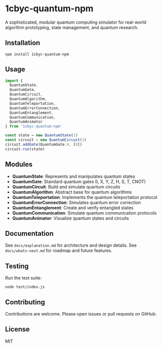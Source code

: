 # 1cbyc-quantum-npm

A sophisticated, modular quantum computing simulator for real-world algorithm prototyping, state management, and quantum research.

## Installation

```
npm install 1cbyc-quantum-npm
```

## Usage

```js
import {
  QuantumState,
  QuantumGate,
  QuantumCircuit,
  QuantumAlgorithm,
  QuantumTeleportation,
  QuantumErrorConnection,
  QuantumEntanglement,
  QuantumCommunication,
  QuantumAnimator
} from '1cbyc-quantum-npm'

const state = new QuantumState(1)
const circuit = new QuantumCircuit(1)
circuit.addGate(QuantumGate.H, [0])
circuit.run(state)
```

## Modules

- **QuantumState**: Represents and manipulates quantum states
- **QuantumGate**: Standard quantum gates (I, X, Y, Z, H, S, T, CNOT)
- **QuantumCircuit**: Build and simulate quantum circuits
- **QuantumAlgorithm**: Abstract base for quantum algorithms
- **QuantumTeleportation**: Implements the quantum teleportation protocol
- **QuantumErrorConnection**: Simulates quantum error correction
- **QuantumEntanglement**: Create and verify entangled states
- **QuantumCommunication**: Simulate quantum communication protocols
- **QuantumAnimator**: Visualize quantum states and circuits

## Documentation

See `docs/explanation.md` for architecture and design details.
See `docs/whats-next.md` for roadmap and future features.

## Testing

Run the test suite:

```
node test/index.js
```

## Contributing

Contributions are welcome. Please open issues or pull requests on GitHub.

## License

MIT